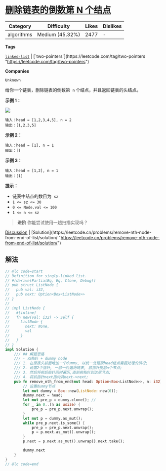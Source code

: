 # [删除链表的倒数第 N 个结点](https://leetcode.cn/problems/remove-nth-node-from-end-of-list/description/ "https://leetcode.cn/problems/remove-nth-node-from-end-of-list/description/")

| Category   | Difficulty      | Likes | Dislikes |
| ---------- | --------------- | ----- | -------- |
| algorithms | Medium (45.32%) | 2477  | -        |

**Tags**

[`linked-list`](https://leetcode.com/tag/linked-list "https://leetcode.com/tag/linked-list") | [`two-pointers`](https://leetcode.com/tag/two-pointers "https://leetcode.com/tag/two-pointers")

**Companies**

`Unknown`

给你一个链表，删除链表的倒数第  `n` 个结点，并且返回链表的头结点。

**示例 1：**

![](https://assets.leetcode.com/uploads/2020/10/03/remove_ex1.jpg)

```
输入：head = [1,2,3,4,5], n = 2
输出：[1,2,3,5]
```

**示例 2：**

```
输入：head = [1], n = 1
输出：[]
```

**示例 3：**

```
输入：head = [1,2], n = 1
输出：[1]
```

**提示：**

- 链表中结点的数目为  `sz`
- `1 <= sz <= 30`
- `0 <= Node.val <= 100`
- `1 <= n <= sz`

> **进阶** 你能尝试使用一趟扫描实现吗？

[Discussion](https://leetcode.cn/problems/remove-nth-node-from-end-of-list/comments/ "https://leetcode.cn/problems/remove-nth-node-from-end-of-list/comments/") | [Solution](https://leetcode.cn/problems/remove-nth-node-from-end-of-list/solution/ "https://leetcode.cn/problems/remove-nth-node-from-end-of-list/solution/")

## 解法

```rust
// @lc code=start
// Definition for singly-linked list.
// #[derive(PartialEq, Eq, Clone, Debug)]
// pub struct ListNode {
//   pub val: i32,
//   pub next: Option<Box<ListNode>>
// }
//
// impl ListNode {
//   #[inline]
//   fn new(val: i32) -> Self {
//     ListNode {
//       next: None,
//       val
//     }
//   }
// }
impl Solution {
    /// ## 解题思路
    /// - 双指针 + dummy node
    /// 1. 在原表头前面增加一个dummy, 以统一处理原head结点需要处理的情况;
    /// 2. 设置2个指针, 一前一后遍历链表, 前指针提前n个节点;
    /// 3. 然后将前后指针同时遍历,直到前指针到达尾节点;
    /// 4. 将前指针next指向其next->next;
    pub fn remove_nth_from_end(mut head: Option<Box<ListNode>>, n: i32) -> Option<Box<ListNode>> {
        // 设置dummy节点
        let mut dummy = Box::new(ListNode::new(0));
        dummy.next = head;
        let mut pre_p = dummy.clone(); //
        for _ in 0..(n as usize) {
            pre_p = pre_p.next.unwrap();
        }
        let mut p = dummy.as_mut();
        while pre_p.next.is_some() {
            pre_p = pre_p.next.unwrap();
            p = p.next.as_mut().unwrap();
        }
        p.next = p.next.as_mut().unwrap().next.take();

        dummy.next
    }
}
// @lc code=end
```
